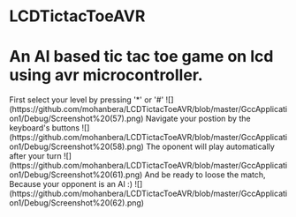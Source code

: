 # LCDTictacToeAVR
<h1>An AI based tic tac toe game on lcd using avr microcontroller.</h1>
</h2> First select your level by pressing '*' or '#' </h2>
![](https://github.com/mohanbera/LCDTictacToeAVR/blob/master/GccApplication1/Debug/Screenshot%20(57).png)
</h2> Navigate your postion by the keyboard's buttons</h2>
![](https://github.com/mohanbera/LCDTictacToeAVR/blob/master/GccApplication1/Debug/Screenshot%20(58).png)
</h2> The oponent will play automatically after your turn </h2>
![](https://github.com/mohanbera/LCDTictacToeAVR/blob/master/GccApplication1/Debug/Screenshot%20(61).png)
</h2> And be ready to loose the match, Because your opponent is an AI :)</h2>
![](https://github.com/mohanbera/LCDTictacToeAVR/blob/master/GccApplication1/Debug/Screenshot%20(62).png)
